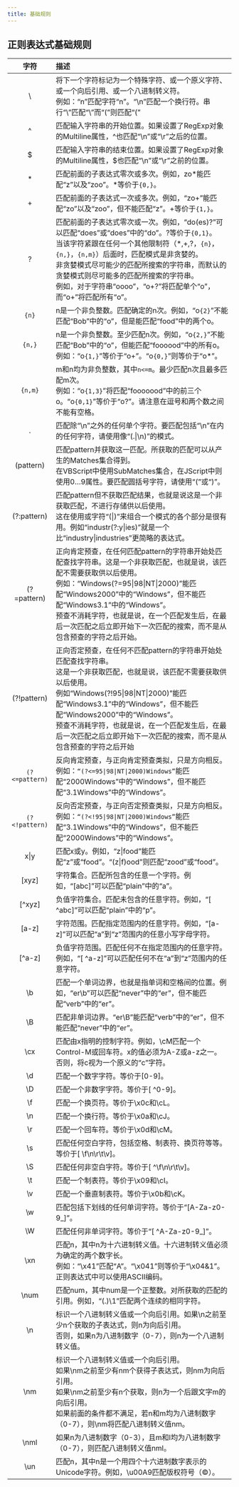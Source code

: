 ```yaml
---
title: 基础规则
---
```




## 正则表达式基础规则

|     字符     | 描述                                                         |
| :----------: | :----------------------------------------------------------- |
|      \       | 将下一个字符标记为一个特殊字符、或一个原义字符、或一个向后引用、或一个八进制转义符。<br />例如：“n”匹配字符“n”。“\n”匹配一个换行符。串行“\\”匹配“\”而“\(”则匹配“(” |
|      ^       | 匹配输入字符串的开始位置。如果设置了RegExp对象的Multiline属性，^也匹配“\n”或“\r”之后的位置。 |
|      $       | 匹配输入字符串的结束位置。如果设置了RegExp对象的Multiline属性，$也匹配“\n”或“\r”之前的位置。 |
|      *       | 匹配前面的子表达式零次或多次。例如，zo*能匹配“z”以及“zoo”。*等价于`{0,}`。 |
|      +       | 匹配前面的子表达式一次或多次。例如，“zo+”能匹配“zo”以及“zoo”，但不能匹配“z”。+等价于`{1,}`。 |
|      ?       | 匹配前面的子表达式零次或一次。例如，“do(es)?”可以匹配“does”或“does”中的“do”。?等价于`{0,1}`。<br />当该字符紧跟在任何一个其他限制符（*,+,?，`{n}`，`{n,}`，`{n,m}`）后面时，匹配模式是非贪婪的。<br />非贪婪模式尽可能少的匹配所搜索的字符串，而默认的贪婪模式则尽可能多的匹配所搜索的字符串。<br />例如，对于字符串“oooo”，“o+?”将匹配单个“o”，而“o+”将匹配所有“o”。 |
|     `{n}`     | n是一个非负整数。匹配确定的n次。例如，“o`{2}`”不能匹配“Bob”中的“o”，但是能匹配“food”中的两个o。 |
|     `{n,}`     | n是一个非负整数。至少匹配n次。例如，“o`{2,}`”不能匹配“Bob”中的“o”，但能匹配“foooood”中的所有o。<br />例如：“o`{1,}`”等价于“o+”。“o`{0,}`”则等价于“o*”。 |
|    `{n,m}`     | m和n均为非负整数，其中`n<=m`。最少匹配n次且最多匹配m次。<br />例如：“o`{1,3}`”将匹配“fooooood”中的前三个o。“o`{0,1}`”等价于“o?”。请注意在逗号和两个数之间不能有空格。 |
|      .       | 匹配除“\n”之外的任何单个字符。要匹配包括“\n”在内的任何字符，请使用像“(.\|\n)”的模式。 |
|  (pattern)   | 匹配pattern并获取这一匹配。所获取的匹配可以从产生的Matches集合得到。<br />在VBScript中使用SubMatches集合，在JScript中则使用$0…$9属性。要匹配圆括号字符，请使用“\(”或“\)”。 |
| (?:pattern)  | 匹配pattern但不获取匹配结果，也就是说这是一个非获取匹配，不进行存储供以后使用。<br />这在使用或字符“(\|)”来组合一个模式的各个部分是很有用。例如“industr(?:y\|ies)”就是一个比“industry\|industries”更简略的表达式。 |
| (?=pattern)  | 正向肯定预查，在任何匹配pattern的字符串开始处匹配查找字符串。这是一个非获取匹配，也就是说，该匹配不需要获取供以后使用。<br />例如：“Windows(?=95\|98\|NT\|2000)”能匹配“Windows2000”中的“Windows”，但不能匹配“Windows3.1”中的“Windows”。<br />预查不消耗字符，也就是说，在一个匹配发生后，在最后一次匹配之后立即开始下一次匹配的搜索，而不是从包含预查的字符之后开始。 |
| (?!pattern)  | 正向否定预查，在任何不匹配pattern的字符串开始处匹配查找字符串。<br />这是一个非获取匹配，也就是说，该匹配不需要获取供以后使用。<br />例如“Windows(?!95\|98\|NT\|2000)”能匹配“Windows3.1”中的“Windows”，但不能匹配“Windows2000”中的“Windows”。<br />预查不消耗字符，也就是说，在一个匹配发生后，在最后一次匹配之后立即开始下一次匹配的搜索，而不是从包含预查的字符之后开始 |
| `(?<=pattern)` | 反向肯定预查，与正向肯定预查类拟，只是方向相反。<br />例如：`“(?<=95\|98\|NT\|2000)Windows”`能匹配“2000Windows”中的“Windows”，但不能匹配“3.1Windows”中的“Windows”。 |
| `(?<!pattern)` | 反向否定预查，与正向否定预查类拟，只是方向相反。<br />例如：`“(?<!95\|98\|NT\|2000)Windows”`能匹配“3.1Windows”中的“Windows”，但不能匹配“2000Windows”中的“Windows”。 |
|     x\|y     | 匹配x或y。例如，“z\|food”能匹配“z”或“food”。“(z\|f)ood”则匹配“zood”或“food”。 |
|    [xyz]     | 字符集合。匹配所包含的任意一个字符。例如，“[abc]”可以匹配“plain”中的“a”。 |
|    [^xyz]    | 负值字符集合。匹配未包含的任意字符。例如，“[ ^abc]”可以匹配“plain”中的“p”。 |
|    [a-z]     | 字符范围。匹配指定范围内的任意字符。例如，“[a-z]”可以匹配“a”到“z”范围内的任意小写字母字符。 |
|    [^a-z]    | 负值字符范围。匹配任何不在指定范围内的任意字符。例如，“[ ^a-z]”可以匹配任何不在“a”到“z”范围内的任意字符。 |
|      \b      | 匹配一个单词边界，也就是指单词和空格间的位置。例如，“er\b”可以匹配“never”中的“er”，但不能匹配“verb”中的“er”。 |
|      \B      | 匹配非单词边界。“er\B”能匹配“verb”中的“er”，但不能匹配“never”中的“er”。 |
|     \cx      | 匹配由x指明的控制字符。例如，\cM匹配一个Control-M或回车符。x的值必须为A-Z或a-z之一。否则，将c视为一个原义的“c”字符。 |
|      \d      | 匹配一个数字字符。等价于[0-9]。                              |
|      \D      | 匹配一个非数字字符。等价于[ ^0-9]。                          |
|      \f      | 匹配一个换页符。等价于\x0c和\cL。                            |
|      \n      | 匹配一个换行符。等价于\x0a和\cJ。                            |
|      \r      | 匹配一个回车符。等价于\x0d和\cM。                            |
|      \s      | 匹配任何空白字符，包括空格、制表符、换页符等等。等价于[ \f\n\r\t\v]。 |
|      \S      | 匹配任何非空白字符。等价于[ ^\f\n\r\t\v]。                   |
|      \t      | 匹配一个制表符。等价于\x09和\cI。                            |
|      \v      | 匹配一个垂直制表符。等价于\x0b和\cK。                        |
|      \w      | 匹配包括下划线的任何单词字符。等价于“[A-Za-z0-9_]”。         |
|      \W      | 匹配任何非单词字符。等价于“[ ^A-Za-z0-9_]”。                 |
|     \xn      | 匹配n，其中n为十六进制转义值。十六进制转义值必须为确定的两个数字长。<br />例如：“\x41”匹配“A”。“\x041”则等价于“\x04&1”。正则表达式中可以使用ASCII编码。 |
|     \num     | 匹配num，其中num是一个正整数。对所获取的匹配的引用。例如，“(.)\1”匹配两个连续的相同字符。 |
|      \n      | 标识一个八进制转义值或一个向后引用。如果\n之前至少n个获取的子表达式，则n为向后引用。<br />否则，如果n为八进制数字（0-7），则n为一个八进制转义值。 |
|     \nm      | 标识一个八进制转义值或一个向后引用。<br />如果\nm之前至少有nm个获得子表达式，则nm为向后引用。<br />如果\nm之前至少有n个获取，则n为一个后跟文字m的向后引用。<br />如果前面的条件都不满足，若n和m均为八进制数字（0-7），则\nm将匹配八进制转义值nm。 |
|     \nml     | 如果n为八进制数字（0-3），且m和l均为八进制数字（0-7），则匹配八进制转义值nml。 |
|     \un      | 匹配n，其中n是一个用四个十六进制数字表示的Unicode字符。例如，\u00A9匹配版权符号（©）。 |



